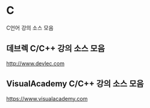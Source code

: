 # C
C언어 강의 소스 모음

## 데브렉 C/C++ 강의 소스 모음

http://www.devlec.com

## VisualAcademy C/C++ 강의 소스 모음

https://www.visualacademy.com
